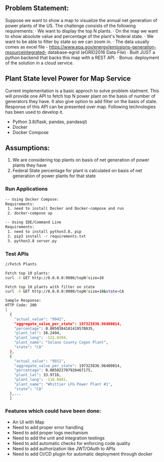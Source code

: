 ## Problem Statement:

Suppose we want to show a map to visualize the annual net generation of power plants of the US.
The challenge consists of the following requirements:
· We want to display the top N plants.
· On the map we want to show absolute value and percentage of the plant's federal state.
· We want to be able to filter by state so we can zoom in.
· The data usually comes as excel file - https://www.epa.gov/energy/emissions-generation-resourceintegrated-
database-egrid (eGRID2016 Data File)
· Built JUST a python backend that backs this map with a REST API.
· Bonus: deployment of the solution in a cloud service.



## Plant State level Power for Map Service

Current implementation is a basic approch to solve problem statment. This will provide one API to fetch top N power plant on the basis of number of generators they have. It also give option to add filter on the basis of state. Response of this API can be presented over map.
Following technologies has been used to develop it.

 - Python 3.8(flask, pandas, pandasql)
 - Docker
 - Docker Compose

## Assumptions:
1. We are considering top plants on basis of net generation of power plants they have
2. Federal State percentage for plant is calculated on basis of net generation of power plants for that state

### Run Applications

```bash
-- Using Docker Compose:
Requirements:
 1. need to install Docker and Docker-compose and run
 2. docker-compose up
```
```bash
-- Using IDE/Command Line
Requirements:
 1. need to install python3.8, pip
 2. pip3 install -r requirements.txt
 3. python3.8 server.py
```

### Test APIs
```bash
//Fetch Plants

Fetch top 10 plants:
curl -X GET http://0.0.0.0:9080/topN?size=10

Fetch top 10 plants with filter on state
curl -X GET http://0.0.0.0:9080/topN?size=10&state=CA

Sample Response:
HTTP Code: 200
[
  {
    "actual_value": "9942",
    "aggregate_value_per_state": 197323836.96400014,
    "percentage": 0.0050384181419570835,
    "plant_lat": 38.2494,
    "plant_long": -122.0394,
    "plant_name": "Solano County Cogen Plant",
    "state": "CA"
  },
  {
    "actual_value": "9911",
    "aggregate_value_per_state": 197323836.96400014,
    "percentage": 0.005022707926467175,
    "plant_lat": 33.9716,
    "plant_long": -118.0481,
    "plant_name": "Whittier LFG Power Plant #1",
    "state": "CA"
  },...
  ]
```

### Features which could have been done:
- An UI with Map 
- Need to add proper error handling
- Need to add proper logs mechanism
- Need to add the unit and integration testings
- Need to add automatic checks for enforcing code quality
- Need to add  authorization like JWT/OAuth to APIs
- Need to add CI/CD plugin for automatic deployment through docker
